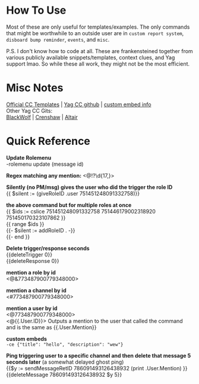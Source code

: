 # How To Use
Most of these are only useful for templates/examples. The only commands that might be worthwhile to an outside user are in `custom report system`, `disboard bump reminder`, `events`, and `misc`.


P.S. I don't know how to code at all. These are frankensteined together from various publicly available snippets/templates, context clues, and Yag support lmao. So while these all work, they might not be the most efficient.

# Misc Notes

[Official CC Templates](https://docs.yagpdb.xyz/reference/templates) | [Yag CC github](https://github.com/yagpdb-cc/yagpdb-cc) | [custom embed info](https://docs.yagpdb.xyz/others/custom-embeds)    
Other Yag CC Gits:    
[BlackWolf](https://github.com/BlackWolfWoof/yagpdb-cc) | [Crenshaw](https://github.com/Crenshaw1312/Yagpdb-ccs) | [Altair](https://github.com/magratheaguide/altair)

# Quick Reference

**Update Rolemenu**    
-rolemenu update (message id)

**Regex matching any mention:** <@!?\d{17,}>


**Silently (no PM/msg) gives the user who did the trigger the role ID**    
{{ $silent := (giveRoleID .user 751451248091332758)}}

**the above command but for multiple roles at once**   
{{ $ids := cslice 751451248091332758 751446179002318920 751450170323107862 }}    
{{ range $ids }}    
    {{- $silent := addRoleID  . -}}    
{{- end }}


**Delete trigger/response seconds**    
{{deleteTrigger 0}}   
{{deleteResponse 0}}

**mention a role by id**    
<@&773487900779348000>

**mention a channel by id**    
<#773487900779348000>

**mention a user by id**    
<@773487900779348000>    
<@{{.User.ID}}> Outputs a mention to the user that called the command and is the same as {{.User.Mention}}

**custom embeds**     
`-ce {"title": "hello", "description": "wew"}`

**Ping triggering user to a specific channel and then delete that message 5 seconds later** (a somewhat delayed ghost ping)    
{{$y := sendMessageRetID 786091493126438932 (print .User.Mention) }}    
{{deleteMessage 786091493126438932 $y 5}}
